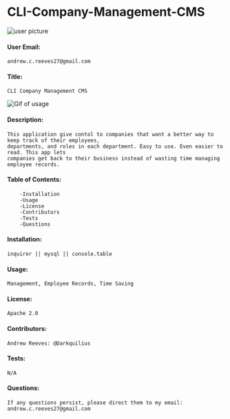 # CLI-Company-Management-CMS

![user picture](https://avatars1.githubusercontent.com/u/57682169?v=4)

#### User Email: 
    andrew.c.reeves27@gmail.com
#### Title: 
    CLI Company Management CMS
    
![Gif of usage](https://media.giphy.com/media/J1LOMomVvnKBoQlckh/giphy.gif)


#### Description:
    This application give contol to companies that want a better way to keep track of their employees, 
    departments, and roles in each department. Easy to use. Even easier to read. This app lets 
    companies get back to their business instead of wasting time managing employee records.

#### Table of Contents:
        -Installation
        -Usage
        -License
        -Contributors
        -Tests
        -Questions
#### Installation:
    inquirer || mysql || console.table
#### Usage:
    Management, Employee Records, Time Saving
#### License:
    Apache 2.0
#### Contributors:
    Andrew Reeves: @Darkquilius
#### Tests:
    N/A
#### Questions:
    If any questions persist, please direct them to my email: andrew.c.reeves27@gmail.com
